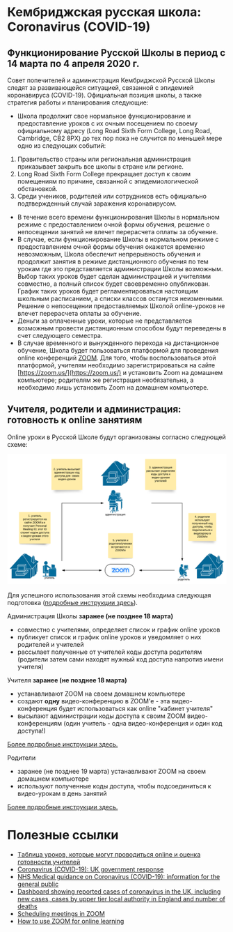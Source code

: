 # Кембриджская русская школа: Coronavirus (COVID-19)

<!--
## Краткий обзор ситуации (21:23, 13 марта 2020)
Кембриджская русская школа это школа выходного дня. Обучение в Школе происходит по субботам и предполагает посещение занятий в школе (форма обучения очная). Школа посещается взрослыми и детьми.

12 марта 2020 Всемирная Организация Здравоохранения объявила эпидемию коронавируса (COVID-19) глобальной пандемией. Ситуация в различных странах меняется непрерывно и меры принимаемые правительствами, органами самоуправления и здравоохранения неодинаковы. В настоящее время, Британское правительство не считает эффективным прекращение занятий в учебных заведениях страны (включая детские школы) и их закрытие, при этом не исключает, что такая мера может быть применена в последующие недели и/или месяцы. Некоторые университеты принимают решение о временном переходе на дистанционную форму обучения, но делают это автономно.
-->

## Функционирование Русской Школы в период с 14 марта по 4 апреля 2020 г.
Совет попечителей и администрация Кембриджской Русской Школы следят за развивающейся ситуацией, связанной с эпидемией коронавируса (COVID-19). Официальная позиция школы, а также стратегия работы и планирования следующие: 

 * Школа продолжит свое нормальное функционирование и предоставление уроков с их очным посещением по своему официальному адресу (Long Road Sixth Form College, Long Road, Cambridge, CB2 8PX) до тех пор пока не случится по меньшей мере одно из следующих событий:

  1. Правительство страны или региональная администрация приказывает закрыть все школы в стране или регионе.
  2. Long Road Sixth Form College прекращает доступ к своим помещениям по причине, связанной с эпидемиологической обстановкой.
  3. Среди учеников, родителей или сотрудников есть официально подтвержденный случай заражения коронавирусом.
 * В течение всего времени функционирования Школы в нормальном режиме с предоставлением очной формы обучения, решение о непосещении занятий не влечет перерасчета оплаты за обучение.
 * В случае, если функционирование Школы в нормальном режиме с предоставлением очной формы обучения окажется временно невозможным, Школа обеспечит непрерывность обучения и продолжит занятия в режиме дистанционного обучения по тем урокам где это представляется администрации Школы возможным. Выбор таких уроков будет сделан администрацией и учителями совместно, а полный список будет своевременно опубликован. График таких уроков будет регламентироваться настоящим школьным расписанием, а списки классов останутся неизменными. Решение о непосещении предоставляемых Школой online-уроков не влечет перерасчета оплаты за обучение.
 * Деньги за оплаченные уроки, которые не представляется возможным провести дистанционным способом будут переведены в счет следующего семестра.
 * В случае временного и вынужденного перехода на дистанционное обучение, Школа будет пользоваться платформой для проведения online конференций [ZOOM](https://zoom.us/). Для того, чтобы воспользоваться этой платформой, учителям необходимо зарегистрироваться на сайте [https://zoom.us/](https://zoom.us/) и установить Zoom на домашнем компьютере; родителям же регистрация необязательна, а необходимо лишь установить Zoom на домашнем компьютере.
 
## Учителя, родители и администрация: готовность к online занятиям

Online уроки в Русской Школе будут организованы согласно следующей схеме:

<!-- ![alt text](figures/distance-education-structure.png) -->
![схема организации online-уроков в Кембриджской русской школе](https://github.com/mathmusci/camrusschool-covid-19-contingency/blob/master/figures/distance-education-structure.png)


Для успешного использования этой схемы необходима следующая подготовка ([подробные инструкции здесь](zoom-edmodo-instructions.md)).

Администрация Школы **заранее (не позднее 18 марта)**

 * совместно с учителями, определяет список и график online уроков
 * публикует список и график online уроков и уведомляет о них родителей и учителей 
 * рассылает полученные от учителей коды доступа родителям (родители затем сами находят нужный код доступа напротив имени учителя)

Учителя **заранее (не позднее 18 марта)**

 * устанавливают ZOOM на своем домашнем компьютере
 * создают **одну** видео-конференцию в ZOOM'e - эта видео-конференция будет использоваться как online "кабинет учителя"
 * высылают администрации коды доступа к своим ZOOM видео-конференциям (один учитель - одна видео-конференция и один код доступа!)

[Более подробные инструкции здесь.](zoom-edmodo-instructions.md)

Родители

 * заранее (не позднее 19 марта) устанавливают ZOOM на своем домашнем компьютере
 * используют полученные коды доступа, чтобы подсоединиться к видео-урокам в день занятий

[Более подробные инструкции здесь.](zoom-edmodo-instructions.md)

# Полезные ссылки
 * [Tаблица уроков, которые могут проводиться online и оценка готовности учителей](https://docs.google.com/spreadsheets/d/1nRFMS145sagJ6BqQtX3eFuEH3QcsadTruQc9sQUIZWg/edit?usp=sharing)
 * [Coronavirus (COVID-19): UK government response](https://www.gov.uk/government/topical-events/coronavirus-covid-19-uk-government-response)
 * [NHS Medical guidance on Coronavirus (COVID-19): information for the general public](https://www.nhs.uk/conditions/coronavirus-covid-19/)
 * [Dashboard showing reported cases of coronavirus in the UK, including new cases, cases by upper tier local authority in England and number of deaths](https://www.gov.uk/government/publications/covid-19-track-coronavirus-cases)
 * [Scheduling meetings in ZOOM](https://support.zoom.us/hc/en-us/articles/201362413-Scheduling-meetings)
 * [How to use ZOOM for online learning](https://blog.zoom.us/wordpress/2020/03/13/how-to-use-zoom-for-online-learning/)